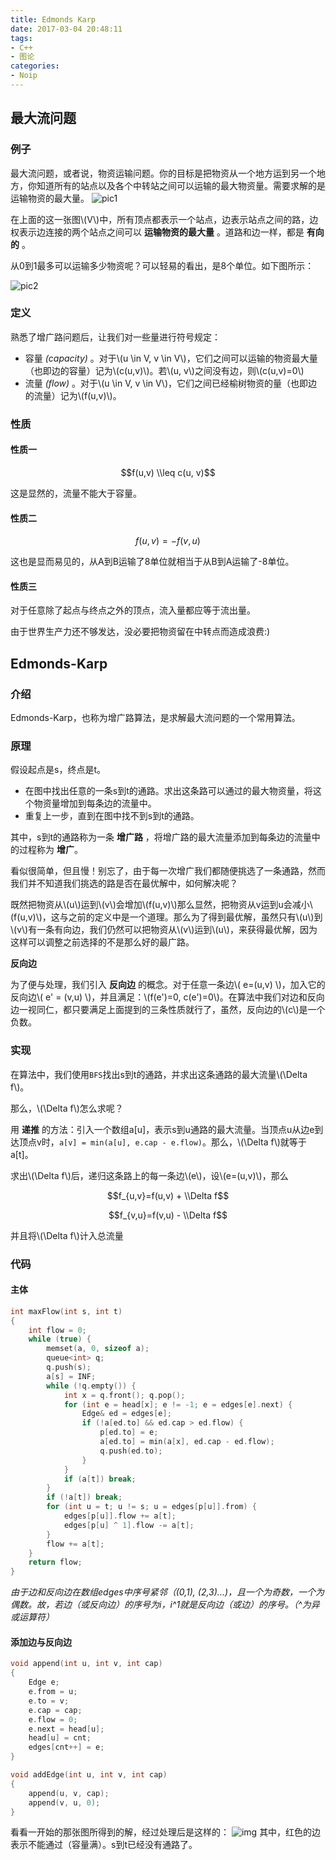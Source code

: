 ```yaml
---
title: Edmonds Karp
date: 2017-03-04 20:48:11
tags:
- C++
- 图论
categories:
- Noip
---
```

## 最大流问题
### 例子
最大流问题，或者说，物资运输问题。你的目标是把物资从一个地方运到另一个地方，你知道所有的站点以及各个中转站之间可以运输的最大物资量。需要求解的是运输物资的最大量。
![pic1](http://linfile.xyz/data/vip_data/f_4268.svg)

在上面的这一张图\\(V\\)中，所有顶点都表示一个站点，边表示站点之间的路，边权表示边连接的两个站点之间可以 **运输物资的最大量** 。道路和边一样，都是 **有向的** 。

从0到1最多可以运输多少物资呢？可以轻易的看出，是8个单位。如下图所示：

![pic2](http://linfile.xyz/data/vip_data/f_1152.svg)
### 定义
熟悉了增广路问题后，让我们对一些量进行符号规定：
- 容量 *(capacity)* 。对于\\(u \\in V, v \\in V\\)，它们之间可以运输的物资最大量（也即边的容量）记为\\(c(u,v)\\)。若\\(u, v\\)之间没有边，则\\(c(u,v)=0\\)
- 流量 *(flow)* 。对于\\(u \\in V, v \\in V\\)，它们之间已经榆树物资的量（也即边的流量）记为\\(f(u,v)\\)。
<!--more-->
### 性质
#### 性质一
$$f(u,v) \\leq c(u, v)$$

这是显然的，流量不能大于容量。
#### 性质二
$$f(u,v)=-f(v,u)$$

这也是显而易见的，从A到B运输了8单位就相当于从B到A运输了-8单位。
#### 性质三
对于任意除了起点与终点之外的顶点，流入量都应等于流出量。

由于世界生产力还不够发达，没必要把物资留在中转点而造成浪费:)

## Edmonds-Karp
### 介绍
Edmonds-Karp，也称为增广路算法，是求解最大流问题的一个常用算法。
### 原理
假设起点是s，终点是t。
- 在图中找出任意的一条s到t的通路。求出这条路可以通过的最大物资量，将这个物资量增加到每条边的流量中。
- 重复上一步，直到在图中找不到s到t的通路。

其中，s到t的通路称为一条 **增广路** ，将增广路的最大流量添加到每条边的流量中的过程称为 **增广**。

看似很简单，但且慢！别忘了，由于每一次增广我们都随便挑选了一条通路，然而我们并不知道我们挑选的路是否在最优解中，如何解决呢？

既然把物资从\\(u\\)运到\\(v\\)会增加\\(f(u,v)\\)那么显然，把物资从v运到u会减小\\(f(u,v)\\)，这与之前的定义中是一个道理。那么为了得到最优解，虽然只有\\(u\\)到\\(v\\)有一条有向边，我们仍然可以把物资从\\(v\\)运到\\(u\\)，来获得最优解，因为这样可以调整之前选择的不是那么好的最广路。

**反向边**

为了便与处理，我们引入 **反向边** 的概念。对于任意一条边\\( e=(u,v) \\)，加入它的反向边\\( e' = (v,u) \\)，并且满足：\\(f(e')=0, c(e')=0\\)。在算法中我们对边和反向边一视同仁，都只要满足上面提到的三条性质就行了，虽然，反向边的\\(c\\)是一个负数。

### 实现
在算法中，我们使用`BFS`找出s到t的通路，并求出这条通路的最大流量\\(\\Delta f\\)。

那么，\\(\\Delta f\\)怎么求呢？

用 **递推** 的方法：引入一个数组a[u]，表示s到u通路的最大流量。当顶点u从边e到达顶点v时，`a[v] = min(a[u], e.cap - e.flow)`。那么，\\(\\Delta f\\)就等于a[t]。

求出\\(\\Delta f\\)后，递归这条路上的每一条边\\(e\\)，设\\(e=(u,v)\\)，那么

$$f_{u,v}=f(u,v) + \\Delta f$$

$$f_{v,u}=f(v,u) - \\Delta f$$

并且将\\(\\Delta f\\)计入总流量
### 代码
#### 主体
```C++
int maxFlow(int s, int t)
{
    int flow = 0;
    while (true) {
        memset(a, 0, sizeof a);
        queue<int> q;
        q.push(s);
        a[s] = INF;
        while (!q.empty()) {
            int x = q.front(); q.pop();
            for (int e = head[x]; e != -1; e = edges[e].next) {
                Edge& ed = edges[e];
                if (!a[ed.to] && ed.cap > ed.flow) {
                    p[ed.to] = e;
                    a[ed.to] = min(a[x], ed.cap - ed.flow);
                    q.push(ed.to);
                }
            }
            if (a[t]) break;
        }
        if (!a[t]) break;
        for (int u = t; u != s; u = edges[p[u]].from) {
            edges[p[u]].flow += a[t];
            edges[p[u] ^ 1].flow -= a[t];
        }
        flow += a[t];
    }
    return flow;
}
```
*由于边和反向边在数组edges中序号紧邻（(0,1), (2,3)...)，且一个为奇数，一个为偶数。故，若边（或反向边）的序号为i，i^1就是反向边（或边）的序号。（^为异或运算符）*
#### 添加边与反向边
```C++
void append(int u, int v, int cap)
{
    Edge e;
    e.from = u;
    e.to = v;
    e.cap = cap;
    e.flow = 0;
    e.next = head[u];
    head[u] = cnt;
    edges[cnt++] = e;
}

void addEdge(int u, int v, int cap)
{
    append(u, v, cap);
    append(v, u, 0);
}
```
看看一开始的那张图所得到的解，经过处理后是这样的：
![img](http://linfile.xyz/data/vip_data/f_6249.svg)
其中，红色的边表示不能通过（容量满）。s到t已经没有通路了。
